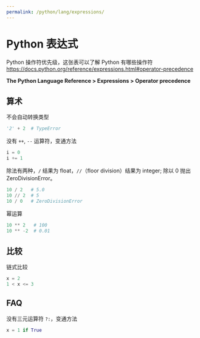 ```yaml
---
permalink: /python/lang/expressions/
---
```


# Python 表达式

Python 操作符优先级，这张表可以了解 Python 有哪些操作符
<https://docs.python.org/reference/expressions.html#operator-precedence>

**The Python Language Reference > Expressions > Operator precedence**

## 算术

不会自动转换类型

```py
'2' + 2  # TypeError
```

没有 `++`, `--` 运算符，变通方法

```py
i = 0
i += 1
```

除法有两种，`/` 结果为 float，`//`（floor division）结果为 integer; 除以 0 抛出 ZeroDivisionError。

```py
10 / 2   # 5.0
10 // 2  # 5
10 / 0   # ZeroDivisionError
```

幂运算

```py
10 ** 2   # 100
10 ** -2  # 0.01
```

## 比较

链式比较

```py
x = 2
1 < x <= 3
```

## FAQ

没有三元运算符 `?:`，变通方法

```py
x = 1 if True
```
